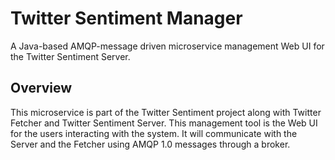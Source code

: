 # Twitter Sentiment Manager
A Java-based AMQP-message driven microservice management Web UI for the Twitter Sentiment Server.

## Overview
This microservice is part of the Twitter Sentiment project along with Twitter Fetcher and Twitter Sentiment Server. This management tool is the Web UI for the users interacting with the system. It will communicate with the Server and the Fetcher using AMQP 1.0 messages through a broker. 
